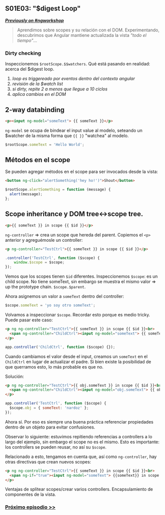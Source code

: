 ## S01E03: "$digest Loop"

[**_Previously on #ngworkshop_**](https://github.com/Nardoz/ngworkshop/tree/master/src/s01e02)

> Aprendimos sobre scopes y su relación con el DOM. Experimentando, descubrimos que Angular mantiene actualizada la vista *"todo el tiempo"*...

### Dirty checking

Inspeccionemos `$rootScope.$$watchers`. Qué está pasando en realidad: acerca del $digest loop.

1. *loop es triggereado por eventos dentro del contexto angular*
2. *revisión de la $watch list*
3. *si dirty, repite 2 a menos que llegue a 10 ciclos*
4. *aplica cambios en el DOM*

## 2-way databinding

```html
<p><input ng-model="someText"> {{ someText }}</p>
```

`ng-model` se ocupa de bindear el input value al modelo, seteando un $watcher de la misma forma que `{{ }}` "watchea" al modelo.

```js
$rootScope.someText = 'Hello World';
```


## Métodos en el scope

Se pueden agregar métodos en el scope para ser invocados desde la vista:

```html
<button ng-click="alertSomething('hey ho!')">Shout</button>
```

```js
$rootScope.alertSomething = function (message) {
  alert(message);
};
```

## Scope inheritance y DOM tree<->scope tree.

```html
<p>{{ someText }} in scope {{ $id }}</p>
```

`ng-controller` => crea un scope que hereda del parent. Copiemos el `<p>` anterior y agreguémosle un controller:

```html
<p ng-controller="TestCtrl">{{ someText }} in scope {{ $id }}</p>
```

```js
.controller('TestCtrl', function ($scope) {
    window.$scope = $scope;
});
```

Vemos que los scopes tienen `$id` diferentes. Inspeccionemos `$scope`: es un child scope. No tiene someText, sin embargo se muestra el mismo valor => up the prototype chain. `$scope.$parent`.

Ahora asignemos un valor a `someText` dentro del controller:

```js
$scope.someText = 'yo soy otro someText';
```

Volvamos a inspeccionar `$scope`. Recordar esto porque es medio tricky. Puede pasar este caso:

```html
<p ng ng-controller="TestCtrl">{{ someText }} in scope {{ $id }}<br>
  <span ng-controller="ChildCtrl"><input ng-model="someText"> {{ someText }} in scope {{ $id }}</span>
</p>
```

```js
app.controller('ChildCtrl', function ($scope) {});
```

Cuando cambiamos el valor desde el input, creamos un `someText` en el `ChildCtrl` en lugar de actualizar el padre. Si bien existe la posibilidad de que querramos esto, lo más probable es que no.

Solución:

```html
<p ng ng-controller="TestCtrl">{{ obj.someText }} in scope {{ $id }}<br>
  <span ng-controller="ChildCtrl"><input ng-model="obj.someText"> {{ obj.someText }} in scope {{ $id }}</span>
</p>
```

```js
app.controller('TestCtrl', function ($scope) {
  $scope.obj = { someText: 'nardoz' };
});
```

Ahora sí. Por eso es siempre una buena práctica referenciar propiedades dentro de un objeto para evitar confusiones.

Observar lo siguiente: estuvimos repitiendo referencias a controllers a lo largo del ejemplo, sin embargo el scope no es el mismo. Esto es importante: los controllers se pueden reusar, no así su `$scope`.

Relacionado a esto, tengamos en cuenta que, así como `ng-controller`, hay otras directivas que crean nuevos scopes:

```html
<p ng ng-controller="TestCtrl">{{ someText }} in scope {{ $id }}<br>
  <span ng-if="true"><input ng-model="someText"> {{someText}} in scope {{ $id }}</span>
</p>
```

Ventajas de splitear scopes/crear varios controllers. Encapsulamiento de componentes de la vista.

### [Próximo episodio >>](https://github.com/Nardoz/ngworkshop/tree/master/src/s01e04)
